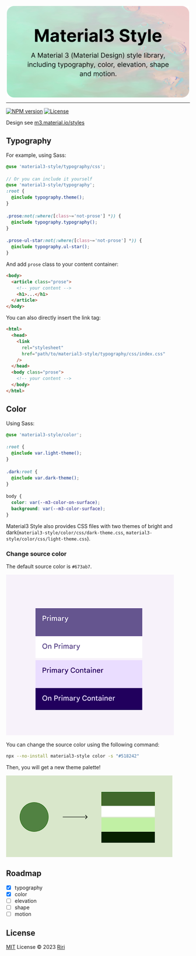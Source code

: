 <div style="display:flex;justify-content:center;">
<img src="./example/assets/og.svg" style="max-width: 500px">
</div>

---

[![NPM version][npm-version-src]][npm-version-href]
[![License][license-src]][license-href]

Design see [m3.material.io/styles](https://m3.material.io/styles)

## Typography

For example, using Sass:

```scss
@use 'material3-style/typography/css';

// Or you can include it yourself
@use 'material3-style/typography';
:root {
  @include typography.theme();
}

.prose:not(:where([class~='not-prose'] *)) {
  @include typography.typography();
}

.prose-ul-star:not(:where([class~='not-prose'] *)) {
  @include typography.ul-star();
}
```

And add `prose` class to your content container:

```html
<body>
  <article class="prose">
    <!-- your content -->
    <h1>...</h1>
  </article>
</body>
```

You can also directly insert the link tag:

```html
<html>
  <head>
    <link
      rel="stylesheet"
      href="path/to/material3-style/typography/css/index.css"
    />
  </head>
  <body class="prose">
    <!-- your content -->
  </body>
</html>
```

## Color

Using Sass:

```scss
@use 'material3-style/color';

:root {
  @include var.light-theme();
}

.dark:root {
  @include var.dark-theme();
}

body {
  color: var(--m3-color-on-surface);
  background: var(--m3-color-surface);
}
```

Material3 Style also provides CSS files with two themes of bright and dark(`material3-style/color/css/dark-theme.css`, `material3-style/color/css/light-theme.css`).

### Change source color

The default source color is `#673ab7`.

![default color](./example/assets/default-color.png)

You can change the source color using the following command:

```bash
npx --no-install material3-style color -s "#518242"
```

Then, you will get a new theme palette!

![new color](./example/assets/new-color.png)

## Roadmap

- [x] typography
- [x] color
- [ ] elevation
- [ ] shape
- [ ] motion

## License

[MIT](./LICENSE) License © 2023 [Riri](https://github.com/Daydreamer-riri)

[npm-version-src]: https://img.shields.io/npm/v/material3-style?style=flat&colorA=080f12&colorB=1fa669
[npm-version-href]: https://www.npmjs.com/package/material3-style
[license-src]: https://img.shields.io/github/license/daydreamer-riri/material3-style.svg?style=flat&colorA=080f12&colorB=1fa669
[license-href]: https://github.com/daydreamer-riri/material3-style/blob/main/LICENSE
